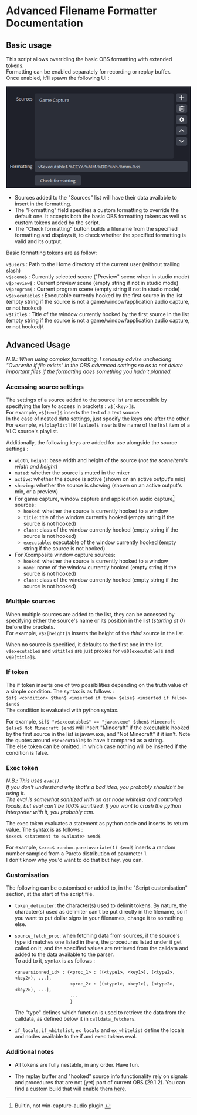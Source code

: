 # Advanced Filename Formatter Documentation

## Basic usage

This script allows overriding the basic OBS formatting with extended tokens.\
Formatting can be enabled separately for recording or replay buffer.\
Once enabled, it'll spawn the following UI :

![Basic adv-ff formatting UI](https://github.com/Penwy/adv-ff/blob/main/docs/basic_UI.png)

- Sources added to the "Sources" list will have their data available to insert in the formatting.
- The "Formatting" field specifies a custom formatting to override the default one. It accepts both the basic OBS formatting tokens as well as custom tokens added by the script.
- The "Check formatting" button builds a filename from the specified formatting and displays it, to check whether the specified formatting is valid and its output.

Basic formatting tokens are as follow:

`v$user$` : Path to the Home directory of the current user (without trailing slash)\
`v$scene$` : Currently selected scene ("Preview" scene when in studio mode)\
`v$preview$` : Current preview scene (empty string if not in studio mode)\
`v$program$` : Current program scene (empty string if not in studio mode)\
`v$executable$` : Executable currently hooked by the first source in the list (empty string if the source is not a game/window/application audio capture, or not hooked)\
`v$title$` : Title of the window currently hooked by the first source in the list (empty string if the source is not a game/window/application audio capture, or not hooked)\



## Advanced Usage

*N.B.: When using complex formatting, I seriously advise unchecking "Overwrite if file exists" in the OBS advanced settings so as to not delete important files if the formatting does something you hadn't planned.*

### Accessing source settings

The settings of a source added to the source list are accessible by specifying the key to access in brackets : `v$[<key>]$`.\
For example, `v$[text]$` inserts the text of a text source.\
In the case of nested data settings, just specify the keys one after the other.\
For example, `v$[playlist][0][value]$` inserts the name of the first item of a VLC source's playlist.

Additionally, the following keys are added for use alongside the source settings :
- `width`, `height`: base width and height of the source (*not the sceneitem's width and height*)
- `muted`: whether the source is muted in the mixer
- `active`: whether the source is active (shown on an active output's mix)
- `showing`: whether the source is showing (shown on an active output's mix, or a preview)
- For game capture, window capture and application audio capture[^1] sources:
    - `hooked`: whether the source is currently hooked to a window
    - `title`: title of the window currently hooked (empty string if the source is not hooked)
    - `class`: class of the window currently hooked (empty string if the source is not hooked)
    - `executable`: executable of the window currently hooked (empty string if the source is not hooked)
- For Xcomposite window capture sources:
    - `hooked`: whether the source is currently hooked to a window
    - `name`: name of the window currently hooked (empty string if the source is not hooked)
    - `class`: class of the window currently hooked (empty string if the source is not hooked)


[^1]: Builtin, not win-capture-audio plugin.

### Multiple sources

When multiple sources are added to the list, they can be accessed by specifying either the source's name or its position in the list (*starting at 0*) before the brackets.\
For example, `v$2[height]$` inserts the height of the *third* source in the list.

When no source is specified, it defaults to the first one in the list.\
`v$executable$` and `v$title$` are just proxies for `v$0[executable]$` and `v$0[title]$`.

### If token

The if token inserts one of two possibilities depending on the truth value of a simple condition. The syntax is as follows :\
`$if$ <condition> $then$ <inserted if true> $else$ <inserted if false> $end$`\
The condition is evaluated with python syntax.

For example, `$if$ "v$executable$" == "javaw.exe" $then$ Minecraft $else$ Not Minecraft $end$` will insert "Minecraft" if the executable hooked by the first source in the list is javaw.exe, and "Not Minecraft" if it isn't. Note the quotes around `v$executable$` to have it compared as a string.\
The else token can be omitted, in which case nothing will be inserted if the condition is false.

### Exec token

*N.B.: This uses `eval()`.\
If you don't understand why that's a bad idea, you probably shouldn't be using it.\
The eval is somewhat sanitized with an ast node whitelist and controlled locals, but eval can't be 100% sanitized. If you want to crash the python interpreter with it, you probably can.*

The exec token evaluates a statement as python code and inserts its return value. The syntax is as follows :\
`$exec$ <statement to evaluate> $end$`

For example, `$exec$ random.paretovariate(1) $end$` inserts a random number sampled from a Pareto distribution of parameter 1.\
I don't know why you'd want to do that but hey, you can.

### Customisation

The following can be customised or added to, in the "Script customisation" section, at the start of the script file.

- `token_delimiter`: the character(s) used to delimit tokens. By nature, the character(s) used as delimiter can't be put directly in the filename, so if you want to put dollar signs in your filenames, change it to something else.

- `source_fetch_proc`: when fetching data from sources, if the source's type id matches one listed in there, the procedures listed under it get called on it, and the specified values are retrieved from the calldata and added to the data available to the parser.\
    To add to it, syntax is as follows :
    ```
    <unversionned_id> : {<proc_1> : [(<type1>, <key1>), (<type2>, <key2>), ...],
                         <proc_2> : [(<type1>, <key1>), (<type2>, <key2>), ...],
                         ...
                         }
    ```
    The "type" defines which function is used to retrieve the data from the calldata, as defined below it in `calldata_fetchers`.

- `if_locals`, `if_whitelist`, `ex_locals` and `ex_whitelist` define the locals and nodes available to the if and exec tokens eval.

### Additional notes

- All tokens are fully nestable, in any order. Have fun.

- The replay buffer and "hooked" source info functionality rely on signals and procedures that are not (yet) part of current OBS (29.1.2). You can find a custom build that will enable them [here](https://github.com/Penwy/obs-studio/actions/runs/5301025505).
